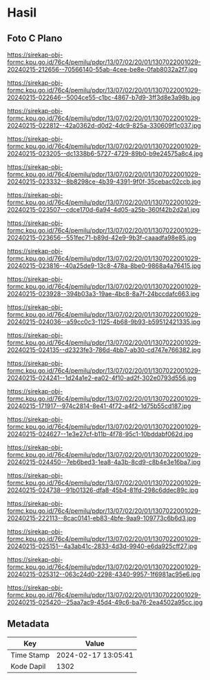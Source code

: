 # Hasil

## Foto C Plano

https://sirekap-obj-formc.kpu.go.id/76c4/pemilu/pdpr/13/07/02/20/01/1307022001029-20240215-212656--70566140-55ab-4cee-be8e-0fab8032a2f7.jpg

https://sirekap-obj-formc.kpu.go.id/76c4/pemilu/pdpr/13/07/02/20/01/1307022001029-20240215-022646--5004ce55-c1bc-4867-b7d9-3ff3d8e3a98b.jpg

https://sirekap-obj-formc.kpu.go.id/76c4/pemilu/pdpr/13/07/02/20/01/1307022001029-20240215-022812--42a0362d-d0d2-4dc9-825a-330609f1c037.jpg

https://sirekap-obj-formc.kpu.go.id/76c4/pemilu/pdpr/13/07/02/20/01/1307022001029-20240215-023205--dc1338b6-5727-4729-89b0-b9e24575a8c4.jpg

https://sirekap-obj-formc.kpu.go.id/76c4/pemilu/pdpr/13/07/02/20/01/1307022001029-20240215-023332--8b8298ce-4b39-4391-9f0f-35cebac02ccb.jpg

https://sirekap-obj-formc.kpu.go.id/76c4/pemilu/pdpr/13/07/02/20/01/1307022001029-20240215-023507--cdce170d-6a94-4d05-a25b-360f42b2d2a1.jpg

https://sirekap-obj-formc.kpu.go.id/76c4/pemilu/pdpr/13/07/02/20/01/1307022001029-20240215-023656--551fec71-b89d-42e9-9b3f-caaadfa98e85.jpg

https://sirekap-obj-formc.kpu.go.id/76c4/pemilu/pdpr/13/07/02/20/01/1307022001029-20240215-023816--40a25de9-13c8-478a-8be0-9868a4a76415.jpg

https://sirekap-obj-formc.kpu.go.id/76c4/pemilu/pdpr/13/07/02/20/01/1307022001029-20240215-023928--394b03a3-19ae-4bc8-8a7f-24bccdafc663.jpg

https://sirekap-obj-formc.kpu.go.id/76c4/pemilu/pdpr/13/07/02/20/01/1307022001029-20240215-024036--a59cc0c3-1125-4b68-9b93-b59512421335.jpg

https://sirekap-obj-formc.kpu.go.id/76c4/pemilu/pdpr/13/07/02/20/01/1307022001029-20240215-024135--d2323fe3-786d-4bb7-ab30-cd747e766382.jpg

https://sirekap-obj-formc.kpu.go.id/76c4/pemilu/pdpr/13/07/02/20/01/1307022001029-20240215-024241--1d24a1e2-ea02-4f10-ad2f-302e0793d556.jpg

https://sirekap-obj-formc.kpu.go.id/76c4/pemilu/pdpr/13/07/02/20/01/1307022001029-20240215-171917--974c2814-8e41-4f72-a4f2-1d75b55cd187.jpg

https://sirekap-obj-formc.kpu.go.id/76c4/pemilu/pdpr/13/07/02/20/01/1307022001029-20240215-024627--1e3e27cf-b11b-4f78-95c1-10bddabf062d.jpg

https://sirekap-obj-formc.kpu.go.id/76c4/pemilu/pdpr/13/07/02/20/01/1307022001029-20240215-024450--7eb6bed3-1ea8-4a3b-8cd9-c8b4e3e16ba7.jpg

https://sirekap-obj-formc.kpu.go.id/76c4/pemilu/pdpr/13/07/02/20/01/1307022001029-20240215-024738--91b01326-dfa8-45b4-81fd-298c6ddec89c.jpg

https://sirekap-obj-formc.kpu.go.id/76c4/pemilu/pdpr/13/07/02/20/01/1307022001029-20240215-222113--8cac0141-eb83-4bfe-9aa9-109773c6b6d3.jpg

https://sirekap-obj-formc.kpu.go.id/76c4/pemilu/pdpr/13/07/02/20/01/1307022001029-20240215-025151--4a3ab41c-2833-4d3d-9940-e6da925cff27.jpg

https://sirekap-obj-formc.kpu.go.id/76c4/pemilu/pdpr/13/07/02/20/01/1307022001029-20240215-025312--063c24d0-2298-4340-9957-1f6981ac95e6.jpg

https://sirekap-obj-formc.kpu.go.id/76c4/pemilu/pdpr/13/07/02/20/01/1307022001029-20240215-025420--25aa7ac9-45d4-49c6-ba76-2ea4502a95cc.jpg


## Metadata

| Key        | Value               |
| ---------- | ------------------- |
| Time Stamp | 2024-02-17 13:05:41 |
| Kode Dapil | 1302                |



